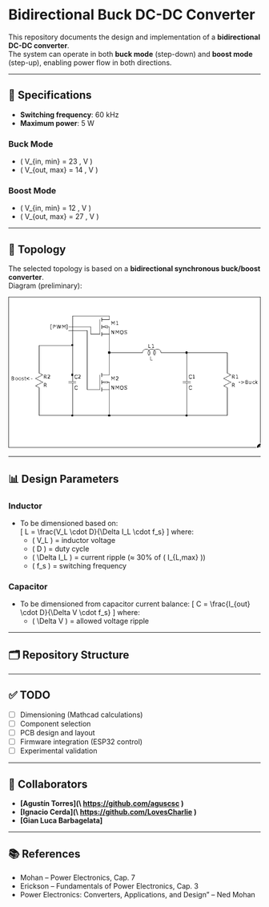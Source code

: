 # Bidirectional Buck DC-DC Converter

This repository documents the design and implementation of a **bidirectional DC-DC converter**.  
The system can operate in both **buck mode** (step-down) and **boost mode** (step-up), enabling power flow in both directions.  

---

## 📐 Specifications
- **Switching frequency**: 60 kHz  
- **Maximum power**: 5 W  

### Buck Mode
- \( V_{in, min} = 23 \, V \)  
- \( V_{out, max} = 14 \, V \)  

### Boost Mode
- \( V_{in, min} = 12 \, V \)  
- \( V_{out, max} = 27 \, V \)  

---

## 🔌 Topology
The selected topology is based on a **bidirectional synchronous buck/boost converter**.  
Diagram (preliminary):  

![Topology](pics/topology)

---

## 📊 Design Parameters
### Inductor
- To be dimensioned based on:  
  \[
  L = \frac{V_L \cdot D}{\Delta I_L \cdot f_s}
  \]
  where:
  - \( V_L \) = inductor voltage  
  - \( D \) = duty cycle  
  - \( \Delta I_L \) = current ripple (≈ 30% of \( I_{L,max} \))  
  - \( f_s \) = switching frequency  

### Capacitor
- To be dimensioned from capacitor current balance:
  \[
  C = \frac{I_{out} \cdot D}{\Delta V \cdot f_s}
  \]
  where:
  - \( \Delta V \) = allowed voltage ripple  

---

## 🗂️ Repository Structure

---

## ✅ TODO
- [ ] Dimensioning (Mathcad calculations)  
- [ ] Component selection  
- [ ] PCB design and layout  
- [ ] Firmware integration (ESP32 control)  
- [ ] Experimental validation  

---

## 👥 Collaborators
- **[Agustín Torres](\ https://github.com/aguscsc \)**  
- **[Ignacio Cerda](\ https://github.com/LovesCharlie \)**  
- **[Gian Luca Barbagelata]**  

---

## 📚 References
-   Mohan – Power Electronics, Cap. 7
-   Erickson – Fundamentals of Power Electronics, Cap. 3
-  Power Electronics: Converters, Applications, and Design” – Ned Mohan
